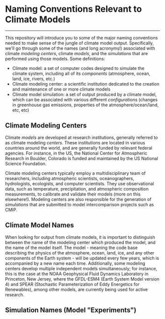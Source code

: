 
# Naming Conventions Relevant to Climate Models

--------------------

This repository will introduce you to some of the major naming conventions needed to make sense of the jungle of climate model output. Specifically, we'll go through some of the names (and long acronyms!) associated with climate _modeling centers_, climate _models_, and the _simulations_ that are performed using those models. Some definitions:

* Climate model: a set of computer codes designed to simulate the climate system, including all of its _components_ (atmosphere, ocean, land, ice, rivers, etc.)
* Climate modeling center: a scientific institution dedicated to the creation and maintenance of one or more climate models
* Climate model simulation: a set of output produced by a climate model, which can be associated with various different _configurations_ (changes in greenhouse gas emissions, properties of the atmosphere/ocean/land, etc, etc)


## Climate Modeling Centers

Climate _models_ are developed at research institutions, generally referred to as climate modeling _centers_. These institutions are located in various countries around the world, and are generally funded by relevant federal agencies. For instance, in the US, the National Center for Atmospheric Research in Boulder, Colorado is funded and maintained by the US National Science Foundation.

Climate modeling centers typically employ a multidisciplinary team of researchers, including atmospheric scientists, oceanographers, hydrologists, ecologists, and computer scientists. They use observational data, such as temperature, precipitation, and atmospheric composition measurements, to calibrate and validate their models (more on this elsewhere!). Modeling centers are also responsible for the generation of _simulations_ that are submitted to model intercomparison projects such as CMIP.


## Climate Model Names

When looking for output from climate models, it is important to distinguish between the name of the modeling center which produced the model, and the name of the model itself. The model - meaning the code base describing the physics of the atmosphere, ocean, land, ice, and any other components of the Earth system - will be updated every few years, which is accompanied by a new name each time. Additionally, some modeling centers develop multiple independent models simultaneously; for instance, this is the case at the NOAA Geophysical Fluid Dynamics Laboratory in Princeton, New Jersey, where the GFDL-ESM4 (Earth System Model version 4) and SPEAR (Stochastic Parameterization of Eddy Energetics for Renewables), among other models, are currently being used for active research.


## Simulation Names (Model "Experiments")

